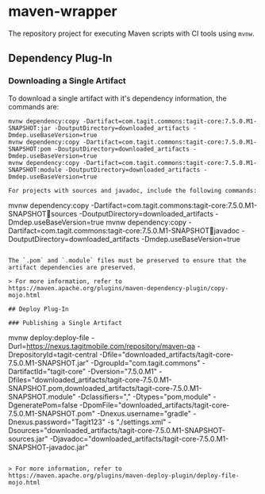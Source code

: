 # maven-wrapper
The repository project for executing Maven scripts with CI tools using `mvnw`.


## Dependency Plug-In 

### Downloading a Single Artifact

To download a single artifact with it's dependency information, the commands are:

```
mvnw dependency:copy -Dartifact=com.tagit.commons:tagit-core:7.5.0.M1-SNAPSHOT:jar -DoutputDirectory=downloaded_artifacts -Dmdep.useBaseVersion=true
mvnw dependency:copy -Dartifact=com.tagit.commons:tagit-core:7.5.0.M1-SNAPSHOT:pom -DoutputDirectory=downloaded_artifacts -Dmdep.useBaseVersion=true
mvnw dependency:copy -Dartifact=com.tagit.commons:tagit-core:7.5.0.M1-SNAPSHOT:module -DoutputDirectory=downloaded_artifacts -Dmdep.useBaseVersion=true

For projects with sources and javadoc, include the following commands:

```
mvnw dependency:copy -Dartifact=com.tagit.commons:tagit-core:7.5.0.M1-SNAPSHOT:jar:sources -DoutputDirectory=downloaded_artifacts -Dmdep.useBaseVersion=true
mvnw dependency:copy -Dartifact=com.tagit.commons:tagit-core:7.5.0.M1-SNAPSHOT:jar:javadoc  -DoutputDirectory=downloaded_artifacts -Dmdep.useBaseVersion=true
```

The `.pom` and `.module` files must be preserved to ensure that the artifact dependencies are preserved.

> For more information, refer to https://maven.apache.org/plugins/maven-dependency-plugin/copy-mojo.html

## Deploy Plug-In

### Publishing a Single Artifact

```
mvnw deploy:deploy-file -Durl=https://nexus.tagitmobile.com/repository/maven-qa -DrepositoryId=tagit-central -Dfile="downloaded_artifacts/tagit-core-7.5.0.M1-SNAPSHOT.jar" -DgroupId="com.tagit.commons" -DartifactId="tagit-core" -Dversion="7.5.0.M1" -Dfiles="downloaded_artifacts/tagit-core-7.5.0.M1-SNAPSHOT.pom,downloaded_artifacts/tagit-core-7.5.0.M1-SNAPSHOT.module" -Dclassifiers="," -Dtypes="pom,module" -DgeneratePom=false -DpomFile="downloaded_artifacts/tagit-core-7.5.0.M1-SNAPSHOT.pom" -Dnexus.username="gradle" -Dnexus.password="Tagit123" -s "./settings.xml" -Dsources="downloaded_artifacts/tagit-core-7.5.0.M1-SNAPSHOT-sources.jar" -Djavadoc="downloaded_artifacts/tagit-core-7.5.0.M1-SNAPSHOT-javadoc.jar"
```

> For more information, refer to https://maven.apache.org/plugins/maven-deploy-plugin/deploy-file-mojo.html
